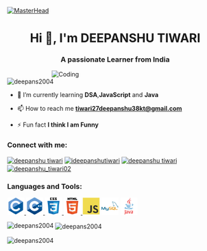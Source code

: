 [![MasterHead](https://camo.githubusercontent.com/127298714375cc05adb5cba46747c271a69d0a7208954d5db93650ba2f5b34ce/68747470733a2f2f6d69722d73332d63646e2d63662e626568616e63652e6e65742f70726f6a6563745f6d6f64756c65732f6d61785f313230302f37393733313536383039373539392e356235306263613437373733352e6a7067)](https://deepans2004.io)

<h1 align="center">Hi 👋, I'm DEEPANSHU TIWARI</h1>
<h3 align="center">A passionate Learner from India</h3>
<img align="right" alt="Coding" width="400" src="https://user-images.githubusercontent.com/89845641/220167426-0c5f630e-6d56-4617-9775-71c2bd025b4f.gif">

<p align="left"> <img src="https://mir-s3-cdn-cf.behance.net/project_modules/hd/06f21a161921919.63cd7887d0a70.gif" alt="deepans2004" /> </p>

- 🌱 I’m currently learning **DSA**,**JavaScript** and **Java** 

- 📫 How to reach me **tiwari27deepanshu38kt@gmail.com**

- ⚡ Fun fact **I think I am Funny**

<h3 align="left">Connect with me:</h3>
<p align="left">
<a href="https://linkedin.com/in/deepanshu tiwari" target="blank"><img align="center" src="https://raw.githubusercontent.com/rahuldkjain/github-profile-readme-generator/master/src/images/icons/Social/linked-in-alt.svg" alt="deepanshu tiwari" height="30" width="40" /></a>
<a href="https://instagram.com/ideepanshutiwari" target="blank"><img align="center" src="https://raw.githubusercontent.com/rahuldkjain/github-profile-readme-generator/master/src/images/icons/Social/instagram.svg" alt="ideepanshutiwari" height="30" width="40" /></a>
<a href="https://www.youtube.com/c/deepanshu tiwari" target="blank"><img align="center" src="https://raw.githubusercontent.com/rahuldkjain/github-profile-readme-generator/master/src/images/icons/Social/youtube.svg" alt="deepanshu tiwari" height="30" width="40" /></a>
<a href="https://www.leetcode.com/deepanshu_tiwari02" target="blank"><img align="center" src="https://raw.githubusercontent.com/rahuldkjain/github-profile-readme-generator/master/src/images/icons/Social/leet-code.svg" alt="deepanshu_tiwari02" height="30" width="40" /></a>
</p>

<h3 align="left">Languages and Tools:</h3>
<p align="left"> <a href="https://www.cprogramming.com/" target="_blank" rel="noreferrer"> <img src="https://raw.githubusercontent.com/devicons/devicon/master/icons/c/c-original.svg" alt="c" width="40" height="40"/> </a> <a href="https://www.w3schools.com/cpp/" target="_blank" rel="noreferrer"> <img src="https://raw.githubusercontent.com/devicons/devicon/master/icons/cplusplus/cplusplus-original.svg" alt="cplusplus" width="40" height="40"/> </a> <a href="https://www.w3schools.com/css/" target="_blank" rel="noreferrer"> <img src="https://raw.githubusercontent.com/devicons/devicon/master/icons/css3/css3-original-wordmark.svg" alt="css3" width="40" height="40"/> </a> <a href="https://www.w3.org/html/" target="_blank" rel="noreferrer"> <img src="https://raw.githubusercontent.com/devicons/devicon/master/icons/html5/html5-original-wordmark.svg" alt="html5" width="40" height="40"/> </a> <a><img src="https://raw.githubusercontent.com/devicons/devicon/master/icons/javascript/javascript-original.svg" alt="javascript" width="40" height="40" style="max-width: 100%;"> </a> <a> <img src="https://raw.githubusercontent.com/devicons/devicon/master/icons/mysql/mysql-original-wordmark.svg" alt="mysql" width="40" height="40" style="max-width: 100%;"> </a><a> <img src="https://raw.githubusercontent.com/devicons/devicon/master/icons/java/java-original-wordmark.svg" alt="java" width="40" height="40" style="max-width: 100%;"> </a></p>

<p><img align="left" src="https://github-readme-stats.vercel.app/api/top-langs?username=deepans2004&show_icons=true&locale=en&layout=compact" alt="deepans2004" /></p>

<p>&nbsp;<img align="center" src="https://github-readme-stats.vercel.app/api?username=deepans2004&show_icons=true&locale=en" alt="deepans2004" /></p>

<p><img align="center" src="https://github-readme-streak-stats.herokuapp.com/?user=deepans2004&" alt="deepans2004" /></p>

